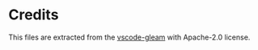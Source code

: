 # Credits

This files are extracted from the [vscode-gleam](https://github.com/gleam-lang/vscode-gleam) with Apache-2.0 license.
